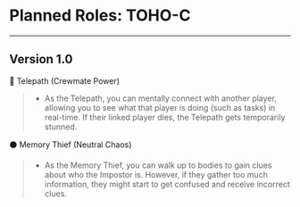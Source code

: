 # Planned Roles: TOHO-C

---

## Version 1.0
🔵 Telepath (Crewmate Power)
>
> - As the Telepath, you can mentally connect with another player, allowing you to see what that player is doing (such as tasks) in real-time. If their linked player dies, the Telepath gets temporarily stunned.
>
⚫ Memory Thief (Neutral Chaos)
>
> - As the Memory Thief, you can walk up to bodies to gain clues about who the Impostor is. However, if they gather too much information, they might start to get confused and receive incorrect clues.
